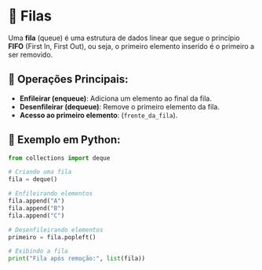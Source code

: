 # 📌 Filas

Uma **fila** (queue) é uma estrutura de dados linear que segue o princípio **FIFO** (First In, First Out), ou seja, o primeiro elemento inserido é o primeiro a ser removido.

## 🔵 Operações Principais:
- **Enfileirar (enqueue)**: Adiciona um elemento ao final da fila.
- **Desenfileirar (dequeue)**: Remove o primeiro elemento da fila.
- **Acesso ao primeiro elemento**: (`frente_da_fila`).

## 📝 Exemplo em Python:
```python
from collections import deque

# Criando uma fila
fila = deque()

# Enfileirando elementos
fila.append("A")
fila.append("B")
fila.append("C")

# Desenfileirando elementos
primeiro = fila.popleft()

# Exibindo a fila
print("Fila após remoção:", list(fila))
```
